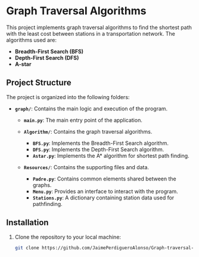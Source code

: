 # Graph Traversal Algorithms

This project implements graph traversal algorithms to find the shortest path with the least cost between stations in a transportation network. The algorithms used are:

- **Breadth-First Search (BFS)**
- **Depth-First Search (DFS)**
- **A-star**

## Project Structure

The project is organized into the following folders:

- **`graph/`**: Contains the main logic and execution of the program.
  - **`main.py`**: The main entry point of the application.
    
  - **`Algorithm/`**: Contains the graph traversal algorithms.
    - **`BFS.py`**: Implements the Breadth-First Search algorithm.
    - **`DFS.py`**: Implements the Depth-First Search algorithm.
    - **`Astar.py`**: Implements the A* algorithm for shortest path finding.

  - **`Resources/`**: Contains the supporting files and data.
    - **`Padre.py`**: Contains common elements shared between the graphs.
    - **`Menu.py`**: Provides an interface to interact with the program.
    - **`Stations.py`**: A dictionary containing station data used for pathfinding.


## Installation

1. Clone the repository to your local machine:

   ```bash
   git clone https://github.com/JaimePerdigueroAlonso/Graph-traversal-algorithm.git

